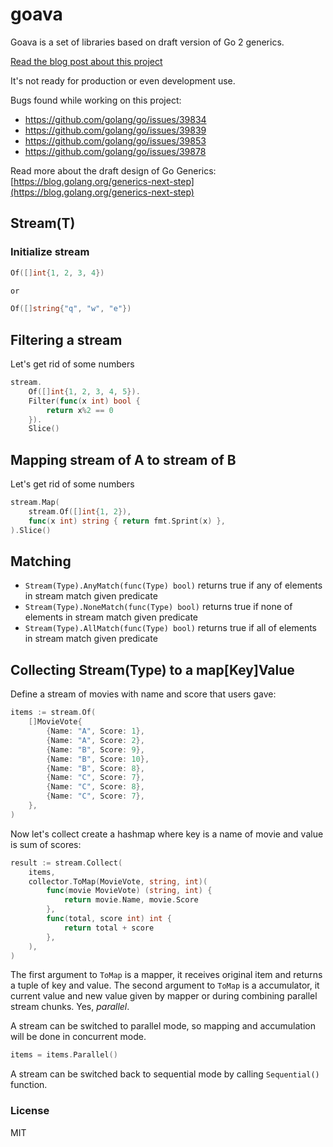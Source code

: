 # goava

Goava is a set of libraries based on draft version of Go 2 generics.

[Read the blog post about this project](https://snake-ci.com/blog/go2go-stream)

It's not ready for production or even development use.

Bugs found while working on this project:
* https://github.com/golang/go/issues/39834
* https://github.com/golang/go/issues/39839
* https://github.com/golang/go/issues/39853
* https://github.com/golang/go/issues/39878

Read more about the draft design of Go Generics: [https://blog.golang.org/generics-next-step](https://blog.golang.org/generics-next-step)

## Stream(T)

### Initialize stream

```go
Of([]int{1, 2, 3, 4})

or

Of([]string{"q", "w", "e"})
```

## Filtering a stream

Let's get rid of some numbers
```go
stream.
    Of([]int{1, 2, 3, 4, 5}).
    Filter(func(x int) bool {
        return x%2 == 0
    }).
    Slice()
```

## Mapping stream of A to stream of B

Let's get rid of some numbers
```go
stream.Map(
    stream.Of([]int{1, 2}),
    func(x int) string { return fmt.Sprint(x) },
).Slice()
```

## Matching

* `Stream(Type).AnyMatch(func(Type) bool)` returns true if any of elements in stream match given predicate
* `Stream(Type).NoneMatch(func(Type) bool)` returns true if none of elements in stream match given predicate
* `Stream(Type).AllMatch(func(Type) bool)` returns true if all of elements in stream match given predicate

## Collecting Stream(Type) to a map[Key]Value

Define a stream of movies with name and score that users gave:
```go
items := stream.Of(
	[]MovieVote{
		{Name: "A", Score: 1},
		{Name: "A", Score: 2},
		{Name: "B", Score: 9},
		{Name: "B", Score: 10},
		{Name: "B", Score: 8},
		{Name: "C", Score: 7},
		{Name: "C", Score: 8},
		{Name: "C", Score: 7},
	},
)
```

Now let's collect create a hashmap where key is a name of movie and value is sum of scores:

```go
result := stream.Collect(
	items,
	collector.ToMap(MovieVote, string, int)(
		func(movie MovieVote) (string, int) {
			return movie.Name, movie.Score
		},
		func(total, score int) int {
			return total + score
		},
	),
)
```

The first argument to `ToMap` is a mapper, it receives original item and returns a tuple of key and value.
The second argument to `ToMap` is a accumulator, it current value and new value given by mapper or during combining
parallel stream chunks. Yes, *parallel*.

A stream can be switched to parallel mode, so mapping and accumulation will be done in concurrent mode.

```go
items = items.Parallel()
```

A stream can be switched back to sequential mode by calling `Sequential()` function.

### License

MIT
